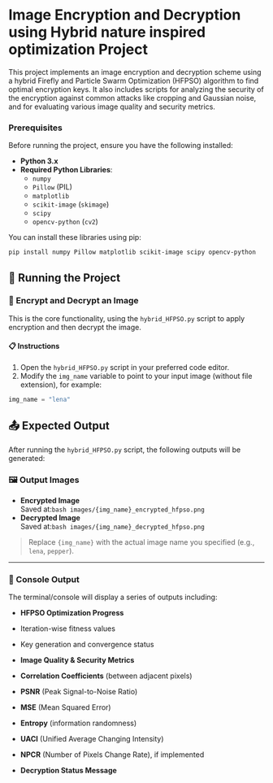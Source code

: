 # Image Encryption and Decryption using Hybrid nature inspired optimization Project

This project implements an image encryption and decryption scheme using a hybrid Firefly and Particle Swarm Optimization (HFPSO) algorithm to find optimal encryption keys. It also includes scripts for analyzing the security of the encryption against common attacks like cropping and Gaussian noise, and for evaluating various image quality and security metrics.
### Prerequisites

Before running the project, ensure you have the following installed:

*   **Python 3.x**
*   **Required Python Libraries**:
    *   `numpy`
    *   `Pillow` (PIL)
    *   `matplotlib`
    *   `scikit-image` (`skimage`)
    *   `scipy`
    *   `opencv-python` (`cv2`)

You can install these libraries using pip:
```bash
pip install numpy Pillow matplotlib scikit-image scipy opencv-python
```

## 🚀 Running the Project

### 🔐 Encrypt and Decrypt an Image

This is the core functionality, using the `hybrid_HFPSO.py` script to apply encryption and then decrypt the image.

#### 📋 Instructions

1. Open the `hybrid_HFPSO.py` script in your preferred code editor.
2. Modify the `img_name` variable to point to your input image (without file extension), for example:

```python
img_name = "lena"
```
## 📤 Expected Output

After running the `hybrid_HFPSO.py` script, the following outputs will be generated:

### 🖼️ Output Images

- **Encrypted Image**  
  Saved at:```bash
images/{img_name}_encrypted_hfpso.png```
- **Decrypted Image**  
Saved at:```bash
images/{img_name}_decrypted_hfpso.png```
> Replace `{img_name}` with the actual image name you specified (e.g., `lena`, `pepper`).

---

### 🧾 Console Output

The terminal/console will display a series of outputs including:

- **HFPSO Optimization Progress**
- Iteration-wise fitness values
- Key generation and convergence status

- **Image Quality & Security Metrics**
- **Correlation Coefficients** (between adjacent pixels)
- **PSNR** (Peak Signal-to-Noise Ratio)
- **MSE** (Mean Squared Error)
- **Entropy** (information randomness)
- **UACI** (Unified Average Changing Intensity)
- **NPCR** (Number of Pixels Change Rate), if implemented

- **Decryption Status Message**
